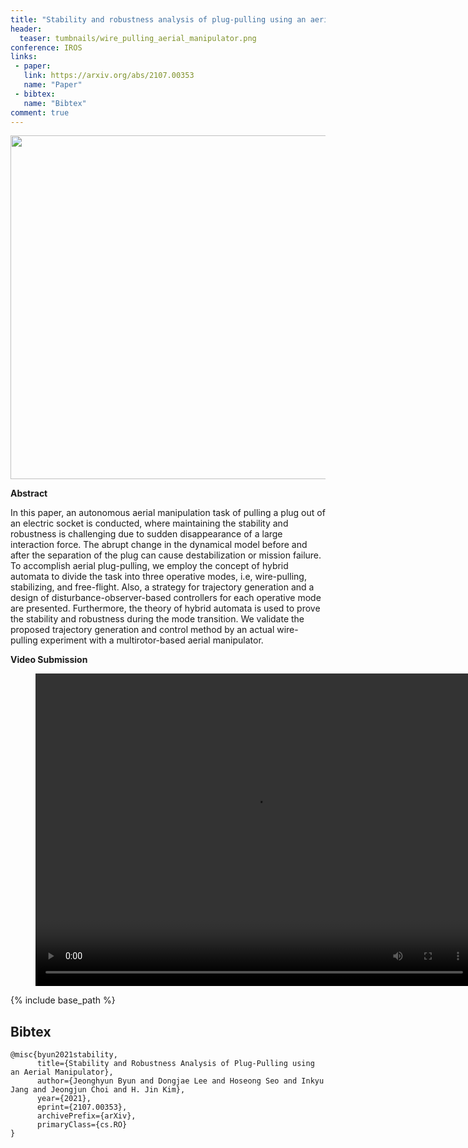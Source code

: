 ```yaml
---
title: "Stability and robustness analysis of plug-pulling using an aerial manipulator"
header:
  teaser: tumbnails/wire_pulling_aerial_manipulator.png
conference: IROS
links: 
 - paper: 
   link: https://arxiv.org/abs/2107.00353
   name: "Paper"
 - bibtex:
   name: "Bibtex"
comment: true
---
```


<center><img src="/images/tumbnails/wire_pulling_aerial_manipulator.png" width="550" height="550"></center>


**Abstract**

In this paper, an autonomous aerial manipulation task of pulling a plug out of an electric socket is conducted, where maintaining the stability and robustness is challenging due to sudden disappearance of a large interaction force. The abrupt change in the dynamical model before and after the separation of the plug can cause destabilization or mission failure. To accomplish aerial plug-pulling, we employ the concept of hybrid automata to divide the task into three operative modes, i.e, wire-pulling, stabilizing, and free-flight. Also, a strategy for trajectory generation and a design of disturbance-observer-based controllers for each operative mode are presented. Furthermore, the theory of hybrid automata is used to prove the stability and robustness during the mode transition. We validate the proposed trajectory generation and control method by an actual wire-pulling experiment with a multirotor-based aerial manipulator.

**Video Submission**
<figure class="video_container">
  <center><video width = "700" height="500" controls="true" allowfullscreen="true" poster="">
    <source src="/videos/JHByun_IROS21_final.mp4" type="video/mp4">
  </video></center>
</figure>

{% include base_path %}

## Bibtex <a id="bibtex"></a>
```
@misc{byun2021stability,
      title={Stability and Robustness Analysis of Plug-Pulling using an Aerial Manipulator}, 
      author={Jeonghyun Byun and Dongjae Lee and Hoseong Seo and Inkyu Jang and Jeongjun Choi and H. Jin Kim},
      year={2021},
      eprint={2107.00353},
      archivePrefix={arXiv},
      primaryClass={cs.RO}
}
```
